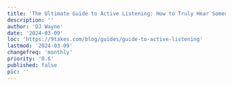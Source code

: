 ```yaml
---
title: 'The Ultimate Guide to Active Listening: How to Truly Hear Someone Out'
description: ''
author: 'DJ Wayne'
date: '2024-03-09'
loc: 'https://9takes.com/blog/guides/guide-to-active-listening'
lastmod: '2024-03-09'
changefreq: 'monthly'
priority: '0.6'
published: false
pic: ''
---
```


<!-- todo -->
<!-- conflict styles in relationships
conflict synonym
internal and external conflict
 -->

<script>
	import  PopCard  from "../../lib/components/atoms/PopCard.svelte";
</script>
